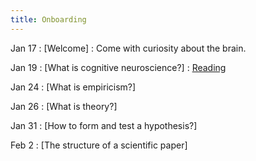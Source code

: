 ```yaml
---
title: Onboarding
---
```


Jan 17
: [Welcome]
  : Come with curiosity about the brain.

Jan 19
: [What is cognitive neuroscience?]
  : [Reading](../assets/readings/)

Jan 24
 : [What is empiricism?]

Jan 26
: [What is theory?]

Jan 31
: [How to form and test a hypothesis?]

Feb 2
: [The structure of a scientific paper]
